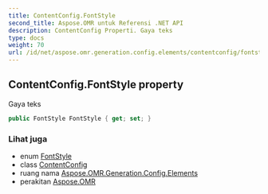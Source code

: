 ```yaml
---
title: ContentConfig.FontStyle
second_title: Aspose.OMR untuk Referensi .NET API
description: ContentConfig Properti. Gaya teks
type: docs
weight: 70
url: /id/net/aspose.omr.generation.config.elements/contentconfig/fontstyle/
---
```

## ContentConfig.FontStyle property

Gaya teks

```csharp
public FontStyle FontStyle { get; set; }
```

### Lihat juga

* enum [FontStyle](../../../aspose.omr.generation/fontstyle/)
* class [ContentConfig](../)
* ruang nama [Aspose.OMR.Generation.Config.Elements](../../contentconfig/)
* perakitan [Aspose.OMR](../../../)


